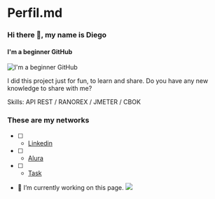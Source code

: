 # Perfil.md


### Hi there 👋, my name is Diego
#### I'm a beginner GitHub
![I'm a beginner GitHub](https://github.com/saadeghi/saadeghi/blob/master/dino.gif)

I did this project just for fun, to learn and share.
Do you have any new knowledge to share with me?

Skills: API REST / RANOREX / JMETER / CBOK
### These are my networks
- [ ] - [Linkedin]()
- [ ] - [Alura](https://cursos.alura.com.br/user/diego9us)
- [ ] - [Task]()
- 🔭 I’m currently working on this page. 
![](https://github.githubassets.com/images/mona-loading-default.gif)




